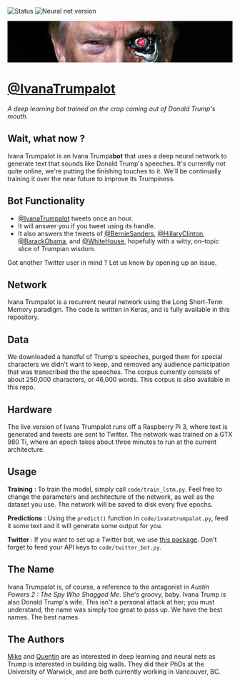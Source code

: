 ![Status](https://img.shields.io/badge/status-offline-red.svg) ![Neural net version](https://img.shields.io/badge/LSTM-v1-lightgrey.svg)

![Make America Hate Again](https://github.com/QCaudron/ivanatrumpalot/blob/master/images/banner.jpg)


[@IvanaTrumpalot](https://twitter.com/IvanaTrumpalot)
=====================================================

*A deep learning bot trained on the crap coming out of Donald Trump's mouth.*


Wait, what now ?
----------------

Ivana Trumpalot is an Ivana Trumpa**bot** that uses a deep neural network to generate text that sounds like Donald Trump's speeches. It's currently not quite online, we're putting the finishing touches to it. We'll be continually training it over the near future to improve its Trumpiness.



Bot Functionality
-----------------

- [@IvanaTrumpalot](https://twitter.com/IvanaTrumpalot) tweets once an hour.
- It will answer you if you tweet using its handle.
- It also answers the tweets of [@BernieSanders](https://twitter.com/berniesanders), [@HillaryClinton](https://twitter.com/hillaryclinton), [@BarackObama](https://twitter.com/barackobama), and [@WhiteHouse](https://twitter.com/whitehouse), hopefully with a witty, on-topic slice of Trumpian wisdom.

Got another Twitter user in mind ? Let us know by opening up an issue.


Network
-------

Ivana Trumpalot is a recurrent neural network using the Long Short-Term Memory paradigm. The code is written in Keras, and is fully available in this repository.


Data
----

We downloaded a handful of Trump's speeches, purged them for special characters we didn't want to keep, and removed any audience participation that was transcribed the the speeches. The corpus currently consists of about 250,000 characters, or 46,000 words. This corpus is also available in this repo.


Hardware
--------

The live version of Ivana Trumpalot runs off a Raspberry Pi 3, where text is generated and tweets are sent to Twitter. The network was trained on a GTX 980 Ti, where an epoch takes about three minutes to run at the current architecture.


Usage
-----

**Training** : To train the model, simply call `code/train_lstm.py`. Feel free to change the parameters and architecture of the network, as well as the dataset you use. The network will be saved to disk every five epochs.

**Predictions** : Using the `predict()` function in `code/ivanatrumpalot.py`, feed it some text and it will generate some output for you.

**Twitter** : If you want to set up a Twitter bot, we use [this package](https://github.com/sixohsix/twitter). Don't forget to feed your API keys to `code/twitter_bot.py`.


The Name
--------

Ivana Trumpalot is, of course, a reference to the antagonist in *Austin Powers 2 : The Spy Who Shagged Me*. She's groovy, baby. Ivana Trump is also Donald Trump's wife. This isn't a personal attack at her; you must understand, the name was simply too great to pass up. We have the best names. The best names.


The Authors
-----------

[Mike](https://github.com/sempwn) and [Quentin](http://quentincaudron.com) are as interested in deep learning and neural nets as Trump is interested in building big walls. They did their PhDs at the University of Warwick, and are both currently working in Vancouver, BC.
